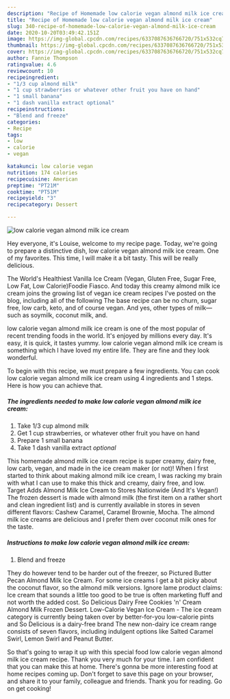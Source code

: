 ```yaml
---
description: "Recipe of Homemade low calorie vegan almond milk ice cream"
title: "Recipe of Homemade low calorie vegan almond milk ice cream"
slug: 340-recipe-of-homemade-low-calorie-vegan-almond-milk-ice-cream
date: 2020-10-20T03:49:42.151Z
image: https://img-global.cpcdn.com/recipes/6337087636766720/751x532cq70/low-calorie-vegan-almond-milk-ice-cream-recipe-main-photo.jpg
thumbnail: https://img-global.cpcdn.com/recipes/6337087636766720/751x532cq70/low-calorie-vegan-almond-milk-ice-cream-recipe-main-photo.jpg
cover: https://img-global.cpcdn.com/recipes/6337087636766720/751x532cq70/low-calorie-vegan-almond-milk-ice-cream-recipe-main-photo.jpg
author: Fannie Thompson
ratingvalue: 4.6
reviewcount: 10
recipeingredient:
- "1/3 cup almond milk"
- "1 cup strawberries or whatever other fruit you have on hand"
- "1 small banana"
- "1 dash vanilla extract optional"
recipeinstructions:
- "Blend and freeze"
categories:
- Recipe
tags:
- low
- calorie
- vegan

katakunci: low calorie vegan 
nutrition: 174 calories
recipecuisine: American
preptime: "PT21M"
cooktime: "PT51M"
recipeyield: "3"
recipecategory: Dessert

---
```



![low calorie vegan almond milk ice cream](https://img-global.cpcdn.com/recipes/6337087636766720/751x532cq70/low-calorie-vegan-almond-milk-ice-cream-recipe-main-photo.jpg)

Hey everyone, it's Louise, welcome to my recipe page. Today, we're going to prepare a distinctive dish, low calorie vegan almond milk ice cream. One of my favorites. This time, I will make it a bit tasty. This will be really delicious.

The World&#39;s Healthiest Vanilla Ice Cream (Vegan, Gluten Free, Sugar Free, Low Fat, Low Calorie)Foodie Fiasco. And today this creamy almond milk ice cream joins the growing list of vegan ice cream recipes I&#39;ve posted on the blog, including all of the following The base recipe can be no churn, sugar free, low carb, keto, and of course vegan. And yes, other types of milk—such as soymilk, coconut milk, and.

low calorie vegan almond milk ice cream is one of the most popular of recent trending foods in the world. It's enjoyed by millions every day. It's easy, it is quick, it tastes yummy. low calorie vegan almond milk ice cream is something which I have loved my entire life. They are fine and they look wonderful.


To begin with this recipe, we must prepare a few ingredients. You can cook low calorie vegan almond milk ice cream using 4 ingredients and 1 steps. Here is how you can achieve that.

<!--inarticleads1-->

##### The ingredients needed to make low calorie vegan almond milk ice cream:

1. Take 1/3 cup almond milk
1. Get 1 cup strawberries, or whatever other fruit you have on hand
1. Prepare 1 small banana
1. Take 1 dash vanilla extract *optional*


This homemade almond milk ice cream recipe is super creamy, dairy free, low carb, vegan, and made in the ice cream maker (or not)! When I first started to think about making almond milk ice cream, I was racking my brain with what I can use to make this thick and creamy, dairy free, and low. Target Adds Almond Milk Ice Cream to Stores Nationwide (And It&#39;s Vegan!) The frozen dessert is made with almond milk (the first item on a rather short and clean ingredient list) and is currently available in stores in seven different flavors: Cashew Caramel, Caramel Brownie, Mocha. The almond milk ice creams are delicious and I prefer them over coconut milk ones for the taste. 

<!--inarticleads2-->

##### Instructions to make low calorie vegan almond milk ice cream:

1. Blend and freeze


They do however tend to be harder out of the freezer, so Pictured Butter Pecan Almond Milk Ice Cream. For some ice creams I get a bit picky about the coconut flavor, so the almond milk versions. Ignore lame product claims: Ice cream that sounds a little too good to be true is often marketing fluff and not worth the added cost. So Delicious Dairy Free Cookies &#39;n&#39; Cream Almond Milk Frozen Dessert. Low-Calorie Vegan Ice Cream - The ice cream category is currently being taken over by better-for-you low-calorie pints and So Delicious is a dairy-free brand The new non-dairy ice cream range consists of seven flavors, including indulgent options like Salted Caramel Swirl, Lemon Swirl and Peanut Butter. 

So that's going to wrap it up with this special food low calorie vegan almond milk ice cream recipe. Thank you very much for your time. I am confident that you can make this at home. There's gonna be more interesting food at home recipes coming up. Don't forget to save this page on your browser, and share it to your family, colleague and friends. Thank you for reading. Go on get cooking!
